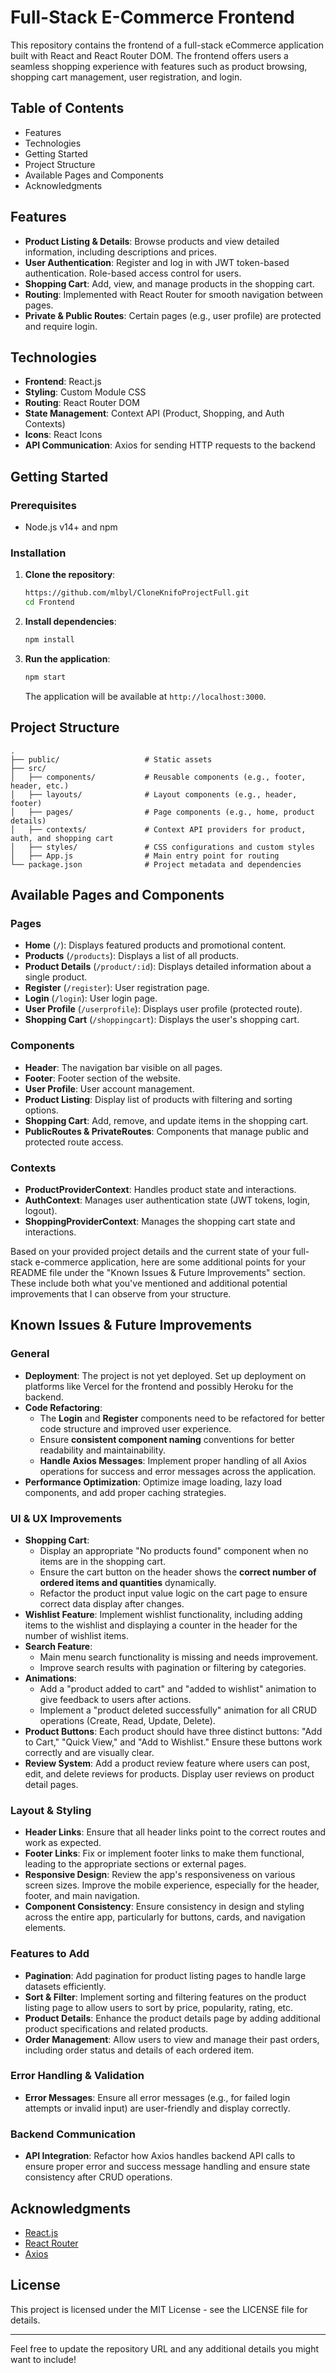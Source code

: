 

# Full-Stack E-Commerce Frontend

This repository contains the frontend of a full-stack eCommerce application built with React and React Router DOM. The frontend offers users a seamless shopping experience with features such as product browsing, shopping cart management, user registration, and login.

## Table of Contents
- Features
- Technologies
- Getting Started
- Project Structure
- Available Pages and Components
- Acknowledgments

## Features
- **Product Listing & Details**: Browse products and view detailed information, including descriptions and prices.
- **User Authentication**: Register and log in with JWT token-based authentication. Role-based access control for users.
- **Shopping Cart**: Add, view, and manage products in the shopping cart.
- **Routing**: Implemented with React Router for smooth navigation between pages.
- **Private & Public Routes**: Certain pages (e.g., user profile) are protected and require login.

## Technologies
- **Frontend**: React.js
- **Styling**: Custom Module CSS
- **Routing**: React Router DOM
- **State Management**: Context API (Product, Shopping, and Auth Contexts)
- **Icons**: React Icons
- **API Communication**: Axios for sending HTTP requests to the backend

## Getting Started

### Prerequisites
- Node.js v14+ and npm

### Installation

1. **Clone the repository**:
   ```bash
   https://github.com/mlbyl/CloneKnifoProjectFull.git
   cd Frontend
   ```

2. **Install dependencies**:
   ```bash
   npm install
   ```


3. **Run the application**:
   ```bash
   npm start
   ```
   The application will be available at `http://localhost:3000`.

## Project Structure

```plaintext
.
├── public/                   # Static assets
├── src/
│   ├── components/           # Reusable components (e.g., footer, header, etc.)
│   ├── layouts/              # Layout components (e.g., header, footer)
│   ├── pages/                # Page components (e.g., home, product details)
│   ├── contexts/             # Context API providers for product, auth, and shopping cart
│   ├── styles/               # CSS configurations and custom styles
│   ├── App.js                # Main entry point for routing
└── package.json              # Project metadata and dependencies
```

## Available Pages and Components

### Pages
- **Home** (`/`): Displays featured products and promotional content.
- **Products** (`/products`): Displays a list of all products.
- **Product Details** (`/product/:id`): Displays detailed information about a single product.
- **Register** (`/register`): User registration page.
- **Login** (`/login`): User login page.
- **User Profile** (`/userprofile`): Displays user profile (protected route).
- **Shopping Cart** (`/shoppingcart`): Displays the user's shopping cart.

### Components
- **Header**: The navigation bar visible on all pages.
- **Footer**: Footer section of the website.
- **User Profile**: User account management.
- **Product Listing**: Display list of products with filtering and sorting options.
- **Shopping Cart**: Add, remove, and update items in the shopping cart.
- **PublicRoutes & PrivateRoutes**: Components that manage public and protected route access.

### Contexts
- **ProductProviderContext**: Handles product state and interactions.
- **AuthContext**: Manages user authentication state (JWT tokens, login, logout).
- **ShoppingProviderContext**: Manages the shopping cart state and interactions.

Based on your provided project details and the current state of your full-stack e-commerce application, here are some additional points for your README file under the "Known Issues & Future Improvements" section. These include both what you've mentioned and additional potential improvements that I can observe from your structure.

## Known Issues & Future Improvements

### General
- **Deployment**: The project is not yet deployed. Set up deployment on platforms like Vercel for the frontend and possibly Heroku for the backend.
- **Code Refactoring**: 
   - The **Login** and **Register** components need to be refactored for better code structure and improved user experience.
   - Ensure **consistent component naming** conventions for better readability and maintainability.
   - **Handle Axios Messages**: Implement proper handling of all Axios operations for success and error messages across the application.
- **Performance Optimization**: Optimize image loading, lazy load components, and add proper caching strategies.

### UI & UX Improvements
- **Shopping Cart**: 
   - Display an appropriate "No products found" component when no items are in the shopping cart.
   - Ensure the cart button on the header shows the **correct number of ordered items and quantities** dynamically.
   - Refactor the product input value logic on the cart page to ensure correct data display after changes.
- **Wishlist Feature**: Implement wishlist functionality, including adding items to the wishlist and displaying a counter in the header for the number of wishlist items.
- **Search Feature**: 
   - Main menu search functionality is missing and needs improvement.
   - Improve search results with pagination or filtering by categories.
- **Animations**:
   - Add a "product added to cart" and "added to wishlist" animation to give feedback to users after actions.
   - Implement a "product deleted successfully" animation for all CRUD operations (Create, Read, Update, Delete).
- **Product Buttons**: Each product should have three distinct buttons: "Add to Cart," "Quick View," and "Add to Wishlist." Ensure these buttons work correctly and are visually clear.
- **Review System**: Add a product review feature where users can post, edit, and delete reviews for products. Display user reviews on product detail pages.

### Layout & Styling
- **Header Links**: Ensure that all header links point to the correct routes and work as expected.
- **Footer Links**: Fix or implement footer links to make them functional, leading to the appropriate sections or external pages.
- **Responsive Design**: Review the app's responsiveness on various screen sizes. Improve the mobile experience, especially for the header, footer, and main navigation.
- **Component Consistency**: Ensure consistency in design and styling across the entire app, particularly for buttons, cards, and navigation elements.

### Features to Add
- **Pagination**: Add pagination for product listing pages to handle large datasets efficiently.
- **Sort & Filter**: Implement sorting and filtering features on the product listing page to allow users to sort by price, popularity, rating, etc.
- **Product Details**: Enhance the product details page by adding additional product specifications and related products.
- **Order Management**: Allow users to view and manage their past orders, including order status and details of each ordered item.

### Error Handling & Validation
- **Error Messages**: Ensure all error messages (e.g., for failed login attempts or invalid input) are user-friendly and display correctly.
  
### Backend Communication
- **API Integration**: Refactor how Axios handles backend API calls to ensure proper error and success message handling and ensure state consistency after CRUD operations.

## Acknowledgments
- [React.js](https://reactjs.org/)
- [React Router](https://reactrouter.com/)
- [Axios](https://axios-http.com/)

## License
This project is licensed under the MIT License - see the LICENSE file for details.

---

Feel free to update the repository URL and any additional details you might want to include!
